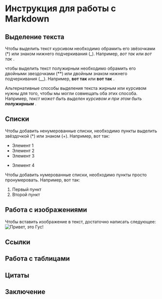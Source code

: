 # Инструкция для работы с Markdown

## Выделение текста

Чтобы выделить текст курсивом необходимо
 обрамить его звёзочками (*) или знаком нижнего подчеркивания (_). Например, *вот так* или _вот так_ .

чтобы выделить текст полужирным необходимо
 обрамить его двойными звездочками (**) или двойным знаком нижнего подчеркивания (__).
 Например, **вот так** или __вот так__ .

 Альтернативные способы выделения текста жирным или курсивом
 нужны для того, чтобы мы могли совмещать оба этих способа.
 Например, _текст может быть выделен курсивом и при этом 
 быть **полужирным**_ .

## Списки

Чтобы добавить ненумерованные списки,
необходимо пункты выделить звёздочкой (*) или знаком (+).
Например, вот так:
* Элемент 1
* Элемент 2
* Элемент 3
+ Элемент 4

Чтобы добавить нумерованные списки,
необходимо пункты просто пронумеровать.
Например, вот так:
1. Первый пункт
2. Второй пункт


## Работа с изображениями

Чтобы вставить изображение в текст, достаточно написать следующее:
![Привет, это Гус!](Gus.png)

## Ссылки

## Работа с таблицами

## Цитаты

## Заключение